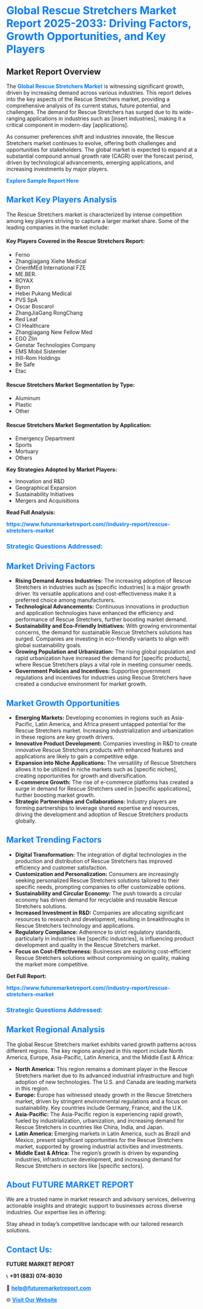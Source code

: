 <h1 style="color: #007BFF;">Global Rescue Stretchers Market Report 2025-2033: Driving Factors, Growth Opportunities, and Key Players</h1>

<section id="overview">
<h2>Market Report Overview</h2>
<p>The <a href="https://www.futuremarketreport.com//industry-report/rescue-stretchers-market" style="color: #007BFF; text-decoration: none;"><strong>Global Rescue Stretchers Market</strong></a> is witnessing significant growth, driven by increasing demand across various industries. This report delves into the key aspects of the Rescue Stretchers market, providing a comprehensive analysis of its current status, future potential, and challenges. The demand for Rescue Stretchers has surged due to its wide-ranging applications in industries such as [insert industries], making it a critical component in modern-day [applications].</p>
<p>As consumer preferences shift and industries innovate, the Rescue Stretchers market continues to evolve, offering both challenges and opportunities for stakeholders. The global market is expected to expand at a substantial compound annual growth rate (CAGR) over the forecast period, driven by technological advancements, emerging applications, and increasing investments by major players.</p>
</section>

<section id="overview">
<p><a href="https://www.futuremarketreport.com//request-sample/reportId=64613" style="color: #007BFF; text-decoration: none;"><strong>Explore Sample Report Here</strong></a></p>
</section>

<section id="key-players">
<h2 style="color: #007BFF;">Market Key Players Analysis</h2>
<p>The Rescue Stretchers market is characterized by intense competition among key players striving to capture a larger market share. Some of the leading companies in the market include:</p>
<h4>Key Players Covered in the Rescue Stretchers Report:</h4>
<ul><li>Ferno</li><li>Zhangjiagang Xiehe Medical</li><li>OrientMEd International FZE</li><li>ME.BER.</li><li>ROYAX</li><li>Byron</li><li>Hebei Pukang Medical</li><li>PVS SpA</li><li>Oscar Boscarol</li><li>ZhangJiaGang RongChang</li><li>Red Leaf</li><li>CI Healthcare</li><li>Zhangjiagang New Fellow Med</li><li>EGO Zlin</li><li>Genstar Technologies Company</li><li>EMS Mobil Sistemler</li><li>Hill-Rom Holdings</li><li>Be Safe</li><li>Etac</li></ul>
<h4>Rescue Stretchers Market Segmentation by Type:</h4>
<ul><li>Aluminum</li><li>Plastic</li><li>Other</li></ul>

<h4>Rescue Stretchers Market Segmentation by Application:</h4>
<ul><li>Emergency Department</li><li>Sports</li><li>Mortuary</li><li>Others</li></ul>
<p><strong>Key Strategies Adopted by Market Players:</strong></p>
<ul>
<li>Innovation and R&D</li>
<li>Geographical Expansion</li>
<li>Sustainability Initiatives</li>
<li>Mergers and Acquisitions</li>
</ul>
</section>

<section>
<p><strong>Read Full Analysis: </strong></p><a href="https://www.futuremarketreport.com//industry-report/rescue-stretchers-market" style="color: #007BFF; text-decoration: none;"><strong>https://www.futuremarketreport.com//industry-report/rescue-stretchers-market</strong></a>
<h3 style="color: #007BFF;">Strategic Questions Addressed:</h3>
</section>

<section id="driving-factors">
<h2 style="color: #007BFF;">Market Driving Factors</h2>
<ul>
<li><strong>Rising Demand Across Industries:</strong> The increasing adoption of Rescue Stretchers in industries such as [specific industries] is a major growth driver. Its versatile applications and cost-effectiveness make it a preferred choice among manufacturers.</li>
<li><strong>Technological Advancements:</strong> Continuous innovations in production and application technologies have enhanced the efficiency and performance of Rescue Stretchers, further boosting market demand.</li>
<li><strong>Sustainability and Eco-Friendly Initiatives:</strong> With growing environmental concerns, the demand for sustainable Rescue Stretchers solutions has surged. Companies are investing in eco-friendly variants to align with global sustainability goals.</li>
<li><strong>Growing Population and Urbanization:</strong> The rising global population and rapid urbanization have increased the demand for [specific products], where Rescue Stretchers plays a vital role in meeting consumer needs.</li>
<li><strong>Government Policies and Incentives:</strong> Supportive government regulations and incentives for industries using Rescue Stretchers have created a conducive environment for market growth.</li>
</ul>
</section>

<section id="growth-opportunities">
<h2 style="color: #007BFF;">Market Growth Opportunities</h2>
<ul>
<li><strong>Emerging Markets:</strong> Developing economies in regions such as Asia-Pacific, Latin America, and Africa present untapped potential for the Rescue Stretchers market. Increasing industrialization and urbanization in these regions are key growth drivers.</li>
<li><strong>Innovative Product Development:</strong> Companies investing in R&D to create innovative Rescue Stretchers products with enhanced features and applications are likely to gain a competitive edge.</li>
<li><strong>Expansion into Niche Applications:</strong> The versatility of Rescue Stretchers allows it to be utilized in niche markets such as [specific niches], creating opportunities for growth and diversification.</li>
<li><strong>E-commerce Growth:</strong> The rise of e-commerce platforms has created a surge in demand for Rescue Stretchers used in [specific applications], further boosting market growth.</li>
<li><strong>Strategic Partnerships and Collaborations:</strong> Industry players are forming partnerships to leverage shared expertise and resources, driving the development and adoption of Rescue Stretchers products globally.</li>
</ul>
</section>

<section id="trending-factors">
<h2 style="color: #007BFF;">Market Trending Factors</h2>
<ul>
<li><strong>Digital Transformation:</strong> The integration of digital technologies in the production and distribution of Rescue Stretchers has improved efficiency and customer satisfaction.</li>
<li><strong>Customization and Personalization:</strong> Consumers are increasingly seeking personalized Rescue Stretchers solutions tailored to their specific needs, prompting companies to offer customizable options.</li>
<li><strong>Sustainability and Circular Economy:</strong> The push towards a circular economy has driven demand for recyclable and reusable Rescue Stretchers solutions.</li>
<li><strong>Increased Investment in R&D:</strong> Companies are allocating significant resources to research and development, resulting in breakthroughs in Rescue Stretchers technology and applications.</li>
<li><strong>Regulatory Compliance:</strong> Adherence to strict regulatory standards, particularly in industries like [specific industries], is influencing product development and quality in the Rescue Stretchers market.</li>
<li><strong>Focus on Cost-Effectiveness:</strong> Businesses are exploring cost-efficient Rescue Stretchers solutions without compromising on quality, making the market more competitive.</li>
</ul>
</section>

<section>
<p><strong>Get Full Report: </strong></p><a href="https://www.futuremarketreport.com//industry-report/rescue-stretchers-market" style="color: #007BFF; text-decoration: none;"><strong>https://www.futuremarketreport.com//industry-report/rescue-stretchers-market</strong></a>
<h3 style="color: #007BFF;">Strategic Questions Addressed:</h3>
</section>


<section id="regional-analysis">
<h2 style="color: #007BFF;">Market Regional Analysis</h2>
<p>The global Rescue Stretchers market exhibits varied growth patterns across different regions. The key regions analyzed in this report include North America, Europe, Asia-Pacific, Latin America, and the Middle East & Africa:</p>
<ul>
<li><strong>North America:</strong> This region remains a dominant player in the Rescue Stretchers market due to its advanced industrial infrastructure and high adoption of new technologies. The U.S. and Canada are leading markets in this region.</li>
<li><strong>Europe:</strong> Europe has witnessed steady growth in the Rescue Stretchers market, driven by stringent environmental regulations and a focus on sustainability. Key countries include Germany, France, and the U.K.</li>
<li><strong>Asia-Pacific:</strong> The Asia-Pacific region is experiencing rapid growth, fueled by industrialization, urbanization, and increasing demand for Rescue Stretchers in countries like China, India, and Japan.</li>
<li><strong>Latin America:</strong> Emerging markets in Latin America, such as Brazil and Mexico, present significant opportunities for the Rescue Stretchers market, supported by growing industrial activities and investments.</li>
<li><strong>Middle East & Africa:</strong> The region’s growth is driven by expanding industries, infrastructure development, and increasing demand for Rescue Stretchers in sectors like [specific sectors].</li>
</ul>
</section>

<footer>
<h2 style="color: #007BFF;">About FUTURE MARKET REPORT</h2>
<p>We are a trusted name in market research and advisory services, delivering actionable insights and strategic support to businesses across diverse industries. Our expertise lies in offering:</p>

<p>Stay ahead in today’s competitive landscape with our tailored research solutions.</p>

<h2 style="color: #007BFF;">Contact Us:</h2>
<p><strong>FUTURE MARKET REPORT</strong></p>
<p>📞 <strong>+91 (883) 074-8030</strong></p>
<p>📧 <strong><a href="mailto:help@futuremarketreport.com" style="color: #007BFF;">help@futuremarketreport.com</a></strong></p>
<p>🌐 <strong><a href="https://www.futuremarketreport.com/" style="color: #007BFF;">Visit Our Website</a></strong></p>
</footer>